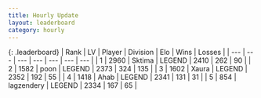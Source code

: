 ```yaml
---
title: Hourly Update
layout: leaderboard
category: hourly
---
```


{: .leaderboard}
| Rank | LV | Player | Division | Elo | Wins | Losses |
| --- | --- | --- | --- | --- | --- | --- |
| <span data-change="0">1</span> | 2960 | <span title="ID: 353063">Sktima</span> | LEGEND | <span data-change="0">2410</span> | <span data-change="0">262</span> | <span data-change="0">90</span> |
| <span data-change="0">2</span> | 1582 | <span title="ID: 540690">poon</span> | LEGEND | <span data-change="0">2373</span> | <span data-change="0">324</span> | <span data-change="0">135</span> |
| <span data-change="0">3</span> | 1602 | <span title="ID: 200908">Xaura</span> | LEGEND | <span data-change="-16">2352</span> | <span data-change="2">192</span> | <span data-change="2">55</span> |
| <span data-change="0">4</span> | 1418 | <span title="ID: 402846">Ahab</span> | LEGEND | <span data-change="0">2341</span> | <span data-change="0">131</span> | <span data-change="0">31</span> |
| <span data-change="0">5</span> | 854 | <span title="ID: 628282">lagzendery</span> | LEGEND | <span data-change="0">2334</span> | <span data-change="0">167</span> | <span data-change="0">65</span> |